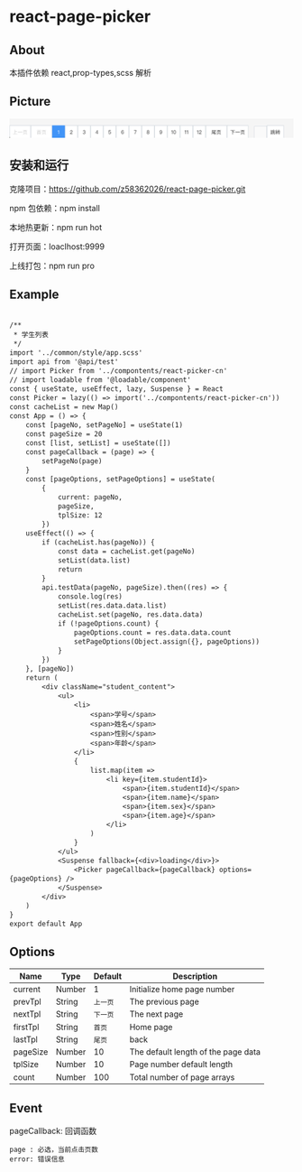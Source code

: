 # react-page-picker

## About

本插件依赖 react,prop-types,scss 解析

## Picture

![preview-dark](https://github.com/z58362026/react-page-picker/blob/master/src/resource/WX20191114-162617@2x.png?raw=true)

## 安装和运行

克隆项目：https://github.com/z58362026/react-page-picker.git

npm 包依赖：npm install

本地热更新：npm run hot

打开页面：loaclhost:9999

上线打包：npm run pro

## Example

```

/**
 * 学生列表
 */
import '../common/style/app.scss'
import api from '@api/test'
// import Picker from '../compontents/react-picker-cn'
// import loadable from '@loadable/component'
const { useState, useEffect, lazy, Suspense } = React
const Picker = lazy(() => import('../compontents/react-picker-cn'))
const cacheList = new Map()
const App = () => {
    const [pageNo, setPageNo] = useState(1)
    const pageSize = 20
    const [list, setList] = useState([])
    const pageCallback = (page) => {
        setPageNo(page)
    }
    const [pageOptions, setPageOptions] = useState(
        {
            current: pageNo,
            pageSize,
            tplSize: 12
        })
    useEffect(() => {
        if (cacheList.has(pageNo)) {
            const data = cacheList.get(pageNo)
            setList(data.list)
            return
        }
        api.testData(pageNo, pageSize).then((res) => {
            console.log(res)
            setList(res.data.data.list)
            cacheList.set(pageNo, res.data.data)
            if (!pageOptions.count) {
                pageOptions.count = res.data.data.count
                setPageOptions(Object.assign({}, pageOptions))
            }
        })
    }, [pageNo])
    return (
        <div className="student_content">
            <ul>
                <li>
                    <span>学号</span>
                    <span>姓名</span>
                    <span>性别</span>
                    <span>年龄</span>
                </li>
                {
                    list.map(item =>
                        <li key={item.studentId}>
                            <span>{item.studentId}</span>
                            <span>{item.name}</span>
                            <span>{item.sex}</span>
                            <span>{item.age}</span>
                        </li>
                    )
                }
            </ul>
            <Suspense fallback={<div>loading</div>}>
                <Picker pageCallback={pageCallback} options={pageOptions} />
            </Suspense>
        </div>
    )
}
export default App

```

## Options

| Name     | Type   | Default  | Description                         |
| -------- | ------ | -------- | ----------------------------------- |
| current  | Number | 1        | Initialize home page number         |
| prevTpl  | String | `上一页` | The previous page                   |
| nextTpl  | String | `下一页` | The next page                       |
| firstTpl | String | `首页`   | Home page                           |
| lastTpl  | String | `尾页`   | back                                |
| pageSize | Number | 10       | The default length of the page data |
| tplSize  | Number | 10       | Page number default length          |
| count    | Number | 100      | Total number of page arrays         |

## Event

pageCallback: 回调函数

    page : 必选，当前点击页数
    error: 错误信息
